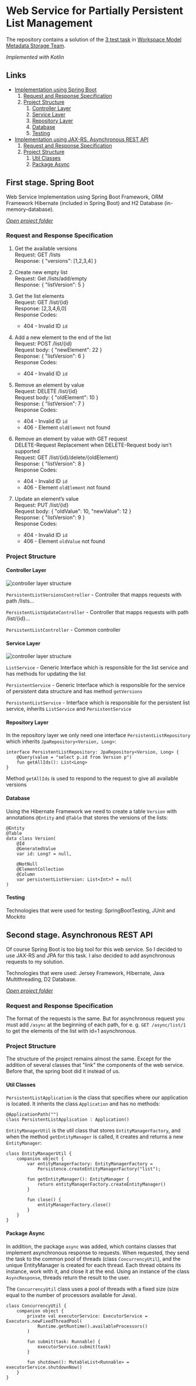 # Web Service for Partially Persistent List Management

The repository contains a solution of the [3 test task](https://gist.github.com/mmazurkevich/a96393788246f85b2d2adf2cbff2af0e) in [Workspace Model Metadata Storage Team](https://internship.jetbrains.com/projects/1327/).

_Implemented with Kotlin_

## Links
* [Implementation using Spring Boot](#stage1)
  1. [Request and Response Specification](#specification1)
  2. [Project Structure](#project1)
      1. [Controller Layer](#controller-layer)
      2. [Service Layer](#service-layer)
      3. [Repository Layer](#repository-layer)
      4. [Database](#database)
      5. [Testing](#testing)
* [Implementation using JAX-RS. Asynchronous REST API](#stage2)
  1. [Request and Response Specification](#specification2)
  2. [Project Structure](#project2)
      1. [Util Classes](#util-classes)
      2. [Package Async](#package-async)

## <a name="stage1"></a>First stage. Spring Boot
Web Service Implementation using Spring Boot Framework, ORM Framework Hibernate (included in Spring Boot) and H2 Database (in-memory-database).

[_Open project folder_](https://github.com/BagritsevichStepan/wmms-test-task3/tree/main/wmms-test-task3)

### <a name="specification1"></a>Request and Response Specification
1. Get the available versions<br />
  Request: GET /lists<br />
  Response: { "versions": [1,2,3,4] }

2. Create new empty list<br />
  Request: Get /lists/add/empty<br />
  Response: { "listVersion": 5 }

3. Get the list elements<br />
  Request: GET /list/{id}<br />
  Response: [2,3,4,6,0]<br />
  Response Codes:<br />
    * 404 - Invalid ID `id`

4. Add a new element to the end of the list<br />
  Request: POST /list/{id}<br />
  Request body: { "newElement": 22 }<br />
  Response: { "listVersion": 6 }<br />
  Response Codes:<br />
    * 404 - Invalid ID `id`

5. Remove an element by value<br />
  Request: DELETE /list/{id}<br />
  Request body: { "oldElement": 10 }<br />
  Response: { "listVersion": 7 }<br />
  Response Codes:<br />
    * 404 - Invalid ID `id`
    * 406 - Element `oldElement` not found
  
6. Remove an element by value with GET request<br />
  DELETE-Request Replacement when DELETE-Request body isn't supported<br />
  Request: GET /list/{id}/delete/{oldElement}<br />
  Response: { "listVersion": 8 }<br />
  Response Codes:<br />
    * 404 - Invalid ID `id`
    * 406 - Element `oldElement` not found

7. Update an element’s value<br />
  Request: PUT /list/{id}<br />
  Request body: { "oldValue": 10, "newValue": 12 }<br />
  Response: { "listVersion": 9 }<br />
  Response Codes:<br />
    * 404 - Invalid ID `id`
    * 406 - Element `oldValue` not found

### <a name="project1"></a>Project Structure

#### Controller Layer
![controller layer structure](https://github.com/BagritsevichStepan/wmms-test-task3/blob/main/images/spring/2.png)

`PersistentListVersionsController` - Controller that mapps requests with path /lists...

`PersistentListUpdateController` - Controller that mapps requests with path /list/{id}...

`PersistentListController` - Common controller

#### Service Layer
![controller layer structure](https://github.com/BagritsevichStepan/wmms-test-task3/blob/main/images/spring/3.png)

`ListService` - Generic Interface which is responsible for the list service and has methods for updating the list

`PersistentService` - Generic Interface which is responsible for the service of persistent data structure and has method `getVersions`

`PersistentListService` - Interface which is responsible for the persistent list service, inherits `ListService` and `PersistentService`

#### Repository Layer
In the repository layer we only need one interface `PersistentListRepository` which inherits `JpaRepository<Version, Long>`:
```
interface PersistentListRepository: JpaRepository<Version, Long> {
    @Query(value = "select p.id from Version p")
    fun getAllIds(): List<Long>
}
```
Method `getAllIds` is used to respond to the request to give all available versions

#### Database
Using the Hibernate Framework we need to create a table `Version` with annotations `@Entity` and `@Table` that stores the versions of the lists:
```
@Entity
@Table
data class Version(
    @Id
    @GeneratedValue
    var id: Long? = null,

    @NotNull
    @ElementCollection
    @Column
    var persistentListVersion: List<Int>? = null
)
```

#### Testing
Technologies that were used for testing: SpringBootTesting, JUnit and Mockito

## <a name="stage2"></a>Second stage. Asynchronous REST API

Of course Spring Boot is too big tool for this web service. So I decided to use JAX-RS and JPA for this task. I also decided to add asynchronous requests to my solution.

Technologies that were used: Jersey Framework, Hibernate, Java Multithreading, D2 Database.

[_Open project folder_](https://github.com/BagritsevichStepan/wmms-test-task3/tree/main/test-task3-async)

### <a name="specification2"></a>Request and Response Specification

The format of the requests is the same. But for asynchronous request you must add `/async` at the beginning of each path, for e. g. `GET /async/list/1` to get the elements of the list with id=1  asynchronous.

### <a name="project2"></a>Project Structure

The structure of the project remains almost the same. Except for the addition of several classes that "link" the components of the web service. Before that, the spring boot did it instead of us.

#### Util Classes

`PersistentListApplication` is the class that specifies where our application is located. It inherits the class `Application` and has no methods:

```
@ApplicationPath("")
class PersistentListApplication : Application()
```

`EntityManagerUtil` is the util class that stores `EntityManagerFactory`, and when the method `getEntityManager` is called, it creates and returns a new `EntityManager`:

```
class EntityManagerUtil {
    companion object {
        var entityManagerFactory: EntityManagerFactory =
            Persistence.createEntityManagerFactory("list");

        fun getEntityManager(): EntityManager {
            return entityManagerFactory.createEntityManager()
        }

        fun close() {
            entityManagerFactory.close()
        }
    }
}
```

#### Package Async

In addition, the package `async` was added, which contains classes that implement asynchronous response to requests. When requested, they send the task to the common pool of threads (class `ConcurrencyUtil`), and the unique EntityManager is created for each thread. Each thread obtains its instance, work with it, and close it at the end. Using an instance of the class `AsyncResponse`, threads return the result to the user.

The `ConcurrencyUtil` class uses a pool of threads with a fixed size (size equal to the number of processors available for Java).

```
class ConcurrencyUtil {
    companion object {
        private val executorService: ExecutorService = Executors.newFixedThreadPool(
            Runtime.getRuntime().availableProcessors()
        )

        fun submit(task: Runnable) {
            executorService.submit(task)
        }

        fun shutdown(): MutableList<Runnable> = executorService.shutdownNow()
    }
}
```















